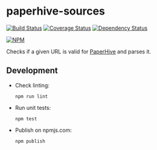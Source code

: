 # paperhive-sources
[![Build Status](https://travis-ci.org/paperhive/paperhive-sources.svg?branch=master)](https://travis-ci.org/paperhive/paperhive-sources)
[![Coverage Status](https://coveralls.io/repos/paperhive/paperhive-sources/badge.svg?branch=master)](https://coveralls.io/r/paperhive/paperhive-sources?branch=master)
[![Dependency Status](https://gemnasium.com/paperhive/paperhive-sources.svg)](https://gemnasium.com/paperhive/paperhive-sources)

[![NPM](https://nodei.co/npm/paperhive-sources.png?downloads=true)](https://nodei.co/npm/paperhive-sources/)

Checks if a given URL is valid for [PaperHive](https://paperhive.org) and
parses it.

## Development
* Check linting:
    ```
    npm run lint
    ```
* Run unit tests:
    ```
    npm test
    ```
* Publish on npmjs.com:
    ```
    npm publish
    ```
